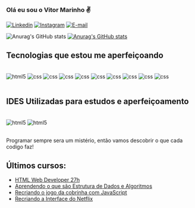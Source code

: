 
### Olá eu sou o Vitor Marinho ✌️

[![Linkedin](https://img.shields.io/badge/LinkedIn-0077B5?style=for-the-badge&logo=linkedin&logoColor=white)](https://www.linkedin.com/in/vitor-marinho/)
[![Instagram](https://img.shields.io/badge/Instagram-E4405F?style=for-the-badge&logo=instagram&logoColor=white)](https://www.instagram.com/viitor_maarinho/)
[![E-mail](https://img.shields.io/badge/Gmail-D14836?style=for-the-badge&logo=gmail&logoColor=white)](https://www.instagram.com/viitor_maarinho/)


![Anurag's GitHub stats](https://github-readme-stats.vercel.app/api?username=VitorSMarinho&show_icons=true&theme=dark)
[![Anurag's GitHub stats](https://github-readme-stats.vercel.app/api?username=VitorSMarinho)](https://github.com/VitorSMarinho/github-readme-stats)

## Tecnologias que estou me aperfeiçoando

<div style="display: inline_black"><br/>
    <img align="center" alt="html5" src="https://img.shields.io/badge/HTML5-E34F26?style=for-the-badge&logo=html5&logoColor=white" />
    <img align="center" alt="css" src="https://img.shields.io/badge/CSS3-1572B6?style=for-the-badge&logo=css3&logoColor=white" />
    <img align="center" alt="css" src="https://img.shields.io/badge/JavaScript-F7DF1E?style=for-the-badge&logo=javascript&logoColor=black" />
    <img align="center" alt="css" src="https://img.shields.io/badge/React-20232A?style=for-the-badge&logo=react&logoColor=61DAFB" />
    <img align="center" alt="css" src="https://img.shields.io/badge/Bootstrap-563D7C?style=for-the-badge&logo=bootstrap&logoColor=white" />
    <img align="center" alt="css" src="https://img.shields.io/badge/Swift-FA7343?style=for-the-badge&logo=swift&logoColor=white" />
    <img align="center" alt="css" src="https://img.shields.io/badge/Java-ED8B00?style=for-the-badge&logo=openjdk&logoColor=white" />
    <img align="center" alt="css" src="https://img.shields.io/badge/PHP-777BB4?style=for-the-badge&logo=php&logoColor=white" />
    <img align="center" alt="css" src="https://img.shields.io/badge/MySQL-005C84?style=for-the-badge&logo=mysql&logoColor=white" />
    <img align="center" alt="css" src="https://img.shields.io/badge/Oracle-F80000?style=for-the-badge&logo=Oracle&logoColor=white" />  
    
</div><br/>

## IDES Utilizadas para estudos e aperfeiçoamento
<div style="display: inline_black"><br/>
    <img align="center" alt="html5" src="https://img.shields.io/badge/Visual_Studio-5C2D91?style=for-the-badge&logo=visual%20studio&logoColor=white" />
    <img align="center" alt="html5" src="https://img.shields.io/badge/Eclipse-2C2255?style=for-the-badge&logo=eclipse&logoColor=white" />

</div><br/>

Programar sempre sera um mistério, então vamos descobrir o que cada codigo faz!

## Últimos cursos:
- [HTML Web Developer 27h](https://www.dio.me/certificate/729CEA7C/share)<br/>
- [Aprendendo o que são Estrutura de Dados e Algoritmos](https://www.dio.me/certificate/A06971BC/share)<br/>
- [Recriando o jogo da cobrinha com JavaScript](https://www.dio.me/certificate/3408B04B/share)<br/>
- [Recriando a Interface do Netflix](https://www.dio.me/certificate/83169508/share)<br/>

